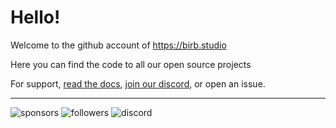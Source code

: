 # Hello!

Welcome to the github account of https://birb.studio

Here you can find the code to all our open source projects

For support, [read the docs](https://docs.birb.studio), [join our discord](https://discord.gg/bqERWGhAKQ), or open an issue.

-----------------------------------------------

![sponsors](https://img.shields.io/github/sponsors/birb-studio)
![followers](https://img.shields.io/github/followers/birb-studio)
![discord](https://img.shields.io/discord/974058469105729536?label=discord)
